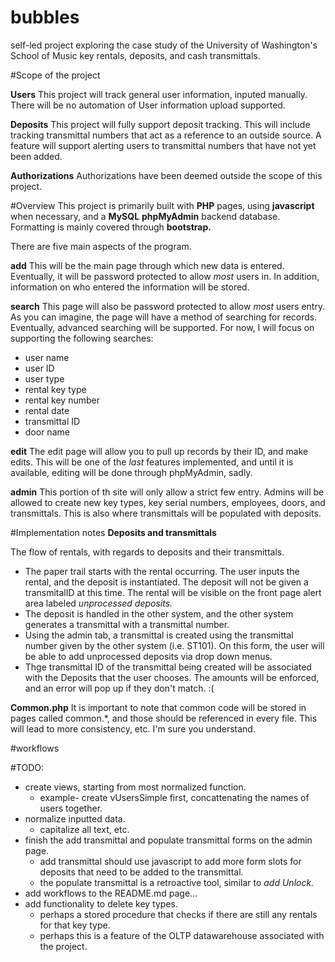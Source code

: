 # bubbles

 self-led project exploring the case study of the University of Washington's 
 School of Music key rentals, deposits, and cash transmittals.


#Scope of the project

**Users** 
This project will track general user information, inputed manually. 
There will be no automation of User information upload supported.

**Deposits**
This project will fully support deposit tracking. This will include tracking 
transmittal numbers that act as a reference to an outside source. A feature will support 
alerting users to transmittal numbers that have not yet been added.

**Authorizations** 
Authorizations have been deemed outside the scope of this project.

#Overview
This project is primarily built with **PHP** pages, using **javascript** when necessary, 
and a **MySQL** **phpMyAdmin** backend database. Formatting is mainly covered through **bootstrap.**

There are five main aspects of the program.

**add**
This will be the main page through which new data is entered. Eventually, it will be password 
protected to allow *most* users in. In addition, information on who entered the information will be stored.

**search**
This page will also be password protected to allow *most* users entry. As you can imagine, the page will 
have a method of searching for records. Eventually, advanced searching will be supported. For now, 
I will focus on supporting the following searches:
- user name
- user ID
- user type
- rental key type
- rental key number
- rental date
- transmittal ID
- door name

**edit**
The edit page will allow you to pull up records by their ID, and make edits. This will be one of the
_last_ features implemented, and until it is available, editing will be done through phpMyAdmin, sadly.

**admin**
This portion of th site will only allow a strict few entry. Admins will be allowed to create new key types,
key serial numbers, employees, doors, and transmittals. This is also where transmittals will be populated with deposits.

#Implementation notes
**Deposits and transmittals**

The flow of rentals, with regards to deposits and their transmittals.
- The paper trail starts with the rental occurring. The user inputs the rental, and the deposit is 
instantiated. The deposit will not be given a transmitalID at this time. The rental will be visible on the front page 
alert area labeled *unprocessed deposits.*
- The deposit is handled in the other system, and the other system generates a transmittal with a transmittal number.
- Using the admin tab, a transmittal is created using the transmittal number given by the other system (i.e. ST101). 
On this form, the user will be able to add unprocessed deposits via drop down menus.
- Thge transmittal ID of the transmittal being created will be associated with the Deposits that the user chooses. 
The amounts will be enforced, and an error will pop up if they don't match. :(

**Common.php**
It is important to note that common code will be stored in pages called common.*, and those should be referenced in 
every file. This will lead to more consistency, etc. I'm sure you understand.

#workflows

#TODO:
- create views, starting from most normalized function.
  - example- create vUsersSimple first, concattenating the names of users together.
- normalize inputted data.
  - capitalize all text, etc.
- finish the add transmittal and populate transmittal forms on the admin page.
  - add transmittal should use javascript to add more form slots for deposits that need to be added to the transmittal.
  - the populate transmittal is a retroactive tool, similar to *add Unlock.*
- add workflows to the README.md page...
- add functionality to delete key types. 
  - perhaps a stored procedure that checks if there are still any rentals for that key type.
  - perhaps this is a feature of the OLTP datawarehouse associated with the project.